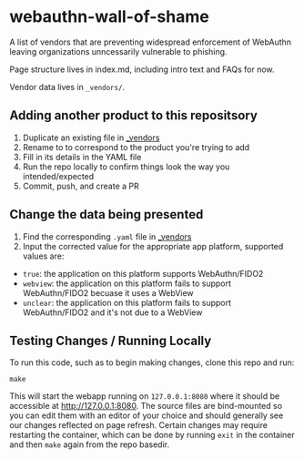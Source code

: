 # webauthn-wall-of-shame

A list of vendors that are preventing widespread enforcement of WebAuthn leaving organizations unncessarily vulnerable to phishing.

Page structure lives in index.md, including intro text and FAQs for now.

Vendor data lives in `_vendors/`.

## Adding another product to this repositsory
1. Duplicate an existing file in [_vendors](_vendors/)
1. Rename to to correspond to the product you're trying to add
1. Fill in its details in the YAML file
1. Run the repo locally to confirm things look the way you intended/expected
1. Commit, push, and create a PR

## Change the data being presented
1. Find the corresponding `.yaml` file in [_vendors](_vendors/)
1. Input the corrected value for the appropriate app platform, supported values are:
  - `true`: the application on this platform supports WebAuthn/FIDO2
  - `webview`: the application on this platform fails to support WebAuthn/FIDO2 becuase it uses a WebView
  - `unclear`: the application on this platform fails to support WebAuthn/FIDO2 and it's not due to a WebView

## Testing Changes / Running Locally
To run this code, such as to begin making changes, clone this repo and run:
```
make
```
This will start the webapp running on `127.0.0.1:8080` where it should be accessible at http://127.0.0.1:8080. The source files are bind-mounted so you can edit them with an editor of your choice and should generally see our changes reflected on page refresh. Certain changes may require restarting the container, which can be done by running `exit` in the container and then `make` again from the repo basedir.
